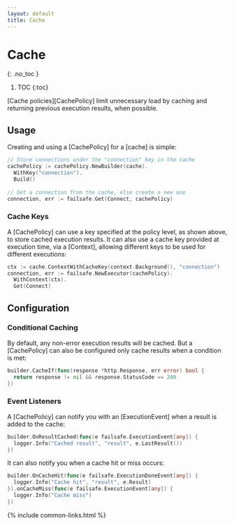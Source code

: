 ```yaml
---
layout: default
title: Cache
---
```


# Cache
{: .no_toc }

1. TOC
{:toc}

[Cache policies][CachePolicy] limit unnecessary load by caching and returning previous execution results, when possible. 

## Usage

Creating and using a [CachePolicy] for a [cache] is simple:

```go
// Store connections under the "connection" key in the cache
cachePolicy := cachePolicy.NewBuilder(cache).
  WithKey("connection").
  Build()
  
// Get a connection from the cache, else create a new one
connection, err := failsafe.Get(Connect, cachePolicy)
```

### Cache Keys

A [CachePolicy] can use a key specified at the policy level, as shown above, to store cached execution results. It can also use a cache key provided at execution time, via a [Context], allowing different keys to be used for different executions:

```go
ctx := cache.ContextWithCacheKey(context.Background(), "connection")
connection, err := failsafe.NewExecutor(cachePolicy).
  WithContext(ctx).
  Get(Connect)
```

## Configuration

### Conditional Caching

By default, any non-error execution results will be cached. But a [CachePolicy] can also be configured only cache results when a condition is met:

```go
builder.CacheIf(func(response *http.Response, err error) bool {
  return response != nil && response.StatusCode == 200
})
```

### Event Listeners

A [CachePolicy] can notify you with an [ExecutionEvent] when a result is added to the cache:

```go
builder.OnResultCached(func(e failsafe.ExecutionEvent[any]) {
  logger.Info("Cached result", "result", e.LastResult())
})
```

It can also notify you when a cache hit or miss occurs:

```go
builder.OnCacheHit(func(e failsafe.ExecutionDoneEvent[any]) {
  logger.Info("Cache hit", "result", e.Result)
}).onCacheMiss(func(e failsafe.ExecutionEvent[any]) {
  logger.Info("Cache miss")
})
```

{% include common-links.html %}